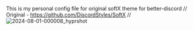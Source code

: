 This is my personal config file for original softX theme for better-discord
//
Original - https://github.com/DiscordStyles/SoftX
//
![2024-08-01-000008_hyprshot](https://github.com/user-attachments/assets/2b55292f-827b-4b61-99f2-89d5c2cf8724)
